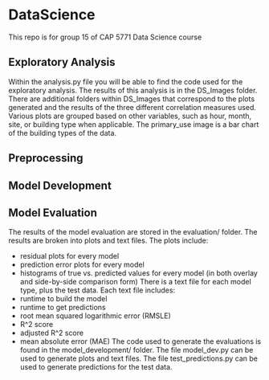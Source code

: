# DataScience
This repo is for group 15 of CAP 5771 Data Science course

## Exploratory Analysis
Within the analysis.py file you will be able to find the code used for the exploratory analysis. The results of this analysis is in the DS_Images folder. There are additional folders within DS_Images that correspond to the plots generated and the results of the three different correlation measures used. Various plots are grouped based on other variables, such as hour, month, site, or building type when applicable. The primary_use image is a bar chart of the building types of the data.

## Preprocessing

## Model Development

## Model Evaluation
The results of the model evaluation are stored in the evaluation/ folder. The results are broken into plots and text files.
The plots include:
- residual plots for every model
- prediction error plots for every model
- histograms of true vs. predicted values for every model (in both overlay and side-by-side comparison form)
There is a text file for each model type, plus the test data. Each text file includes:
- runtime to build the model
- runtime to get predictions
- root mean squared logarithmic error (RMSLE)
- R^2 score
- adjusted R^2 score
- mean absolute error (MAE)
The code used to generate the evaluations is found in the model_development/ folder. The file model_dev.py can be used to generate plots and text files. The file test_predictions.py can be used to generate predictions for the test data.
